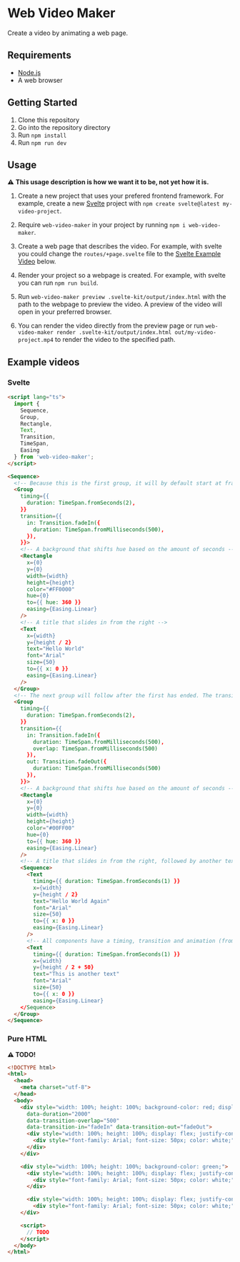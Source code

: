 # Web Video Maker

Create a video by animating a web page.

## Requirements

* [Node.js](http://nodejs.org/)
* A web browser

## Getting Started

1. Clone this repository
2. Go into the repository directory
3. Run `npm install`
4. Run `npm run dev` 

## Usage

⚠ **This usage description is how we want it to be, not yet how it is.**

1. Create a new project that uses your prefered frontend framework. For example, create a new [Svelte](https://svelte.dev/) project with `npm create svelte@latest my-video-project`.

2. Require `web-video-maker` in your project by running `npm i web-video-maker`.

3. Create a web page that describes the video. For example, with svelte you could change the `routes/+page.svelte` file to the [Svelte Example Video](#svelte) below.

4. Render your project so a webpage is created. For example, with svelte you can run `npm run build`.

5. Run `web-video-maker preview .svelte-kit/output/index.html` with the path to the webpage to preview the video. A preview of the video will open in your preferred browser.

6. You can render the video directly from the preview page or run `web-video-maker render .svelte-kit/output/index.html out/my-video-project.mp4` to render the video to the specified path.

## Example videos

### Svelte
```html
<script lang="ts">
  import { 
    Sequence, 
    Group, 
    Rectangle, 
    Text, 
    Transition, 
    TimeSpan,
    Easing
  } from 'web-video-maker';
</script>

<Sequence>
  <!-- Because this is the first group, it will by default start at frame 0, all it's children will start with it -->
  <Group 
    timing={{ 
      duration: TimeSpan.fromSeconds(2),
    }}
    transition={{
      in: Transition.fadeIn({ 
        duration: TimeSpan.fromMilliseconds(500),
      }),
    }}>
    <!-- A background that shifts hue based on the amount of seconds -->
    <Rectangle
      x={0}
      y={0}
      width={width}
      height={height}
      color="#FF0000"
      hue={0}
      to={{ hue: 360 }}
      easing={Easing.Linear}
    />
    <!-- A title that slides in from the right -->
    <Text
      x={width}
      y={height / 2}
      text="Hello World"
      font="Arial"
      size={50}
      to={{ x: 0 }}
      easing={Easing.Linear}
    />
  </Group>
  <!-- The next group will follow after the first has ended. The transition overlap may cause it to start slightly earlier to crossfade. All children of this group will start with it. -->
  <Group 
    timing={{ 
      duration: TimeSpan.fromSeconds(2),
    }}
    transition={{
      in: Transition.fadeIn({ 
        duration: TimeSpan.fromMilliseconds(500),
        overlap: TimeSpan.fromMilliseconds(500)
      }),
      out: Transition.fadeOut({ 
        duration: TimeSpan.fromMilliseconds(500) 
      }),
    }}>
    <!-- A background that shifts hue based on the amount of seconds -->
    <Rectangle
      x={0}
      y={0}
      width={width}
      height={height}
      color="#00FF00"
      hue={0}
      to={{ hue: 360 }}
      easing={Easing.Linear}
    />
    <!-- A title that slides in from the right, followed by another text. Sequences can be nested. -->
    <Sequence>
      <Text
        timing={{ duration: TimeSpan.fromSeconds(1) }}
        x={width}
        y={height / 2}
        text="Hello World Again"
        font="Arial"
        size={50}
        to={{ x: 0 }}
        easing={Easing.Linear}
      />
      <!-- All components have a timing, transition and animation (from/to) attributes. -->
      <Text
        timing={{ duration: TimeSpan.fromSeconds(1) }}
        x={width}
        y={height / 2 + 50}
        text="This is another text"
        font="Arial"
        size={50}
        to={{ x: 0 }}
        easing={Easing.Linear}
    </Sequence>
  </Group>
</Sequence>
```

### Pure HTML
**⚠ TODO!**
```html
<!DOCTYPE html>
<html>
  <head>
    <meta charset="utf-8">
  </head>
  <body>
    <div style="width: 100%; height: 100%; background-color: red; display: hidden;" 
      data-duration="2000" 
      data-transition-overlap="500"
      data-transition-in="fadeIn" data-transition-out="fadeOut">
      <div style="width: 100%; height: 100%; display: flex; justify-content: center; align-items: center;">
        <div style="font-family: Arial; font-size: 50px; color: white;">Hello World</div>
      </div>
    </div>

    <div style="width: 100%; height: 100%; background-color: green;">
      <div style="width: 100%; height: 100%; display: flex; justify-content: center; align-items: center;">
        <div style="font-family: Arial; font-size: 50px; color: white;">Hello World Again</div>
      </div>

      <div style="width: 100%; height: 100%; display: flex; justify-content: center; align-items: center;">
        <div style="font-family: Arial; font-size: 50px; color: white;">This is another text</div>
    </div>

    <script>
      // TODO
    </script>
  </body>
</html>
```